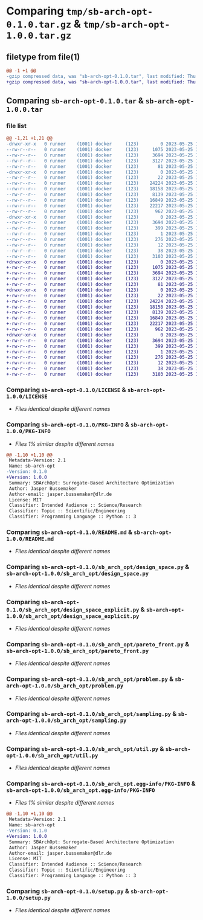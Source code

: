 # Comparing `tmp/sb-arch-opt-0.1.0.tar.gz` & `tmp/sb-arch-opt-1.0.0.tar.gz`

## filetype from file(1)

```diff
@@ -1 +1 @@
-gzip compressed data, was "sb-arch-opt-0.1.0.tar", last modified: Thu May 25 15:20:40 2023, max compression
+gzip compressed data, was "sb-arch-opt-1.0.0.tar", last modified: Thu May 25 15:27:46 2023, max compression
```

## Comparing `sb-arch-opt-0.1.0.tar` & `sb-arch-opt-1.0.0.tar`

### file list

```diff
@@ -1,21 +1,21 @@
-drwxr-xr-x   0 runner    (1001) docker     (123)        0 2023-05-25 15:20:40.335863 sb-arch-opt-0.1.0/
--rw-r--r--   0 runner    (1001) docker     (123)     1075 2023-05-25 15:20:29.000000 sb-arch-opt-0.1.0/LICENSE
--rw-r--r--   0 runner    (1001) docker     (123)     3694 2023-05-25 15:20:40.335863 sb-arch-opt-0.1.0/PKG-INFO
--rw-r--r--   0 runner    (1001) docker     (123)     3127 2023-05-25 15:20:29.000000 sb-arch-opt-0.1.0/README.md
--rw-r--r--   0 runner    (1001) docker     (123)       81 2023-05-25 15:20:29.000000 sb-arch-opt-0.1.0/pyproject.toml
-drwxr-xr-x   0 runner    (1001) docker     (123)        0 2023-05-25 15:20:40.335863 sb-arch-opt-0.1.0/sb_arch_opt/
--rw-r--r--   0 runner    (1001) docker     (123)       22 2023-05-25 15:20:29.000000 sb-arch-opt-0.1.0/sb_arch_opt/__init__.py
--rw-r--r--   0 runner    (1001) docker     (123)    24224 2023-05-25 15:20:29.000000 sb-arch-opt-0.1.0/sb_arch_opt/design_space.py
--rw-r--r--   0 runner    (1001) docker     (123)    18158 2023-05-25 15:20:29.000000 sb-arch-opt-0.1.0/sb_arch_opt/design_space_explicit.py
--rw-r--r--   0 runner    (1001) docker     (123)     8139 2023-05-25 15:20:29.000000 sb-arch-opt-0.1.0/sb_arch_opt/pareto_front.py
--rw-r--r--   0 runner    (1001) docker     (123)    16849 2023-05-25 15:20:29.000000 sb-arch-opt-0.1.0/sb_arch_opt/problem.py
--rw-r--r--   0 runner    (1001) docker     (123)    22217 2023-05-25 15:20:29.000000 sb-arch-opt-0.1.0/sb_arch_opt/sampling.py
--rw-r--r--   0 runner    (1001) docker     (123)      962 2023-05-25 15:20:29.000000 sb-arch-opt-0.1.0/sb_arch_opt/util.py
-drwxr-xr-x   0 runner    (1001) docker     (123)        0 2023-05-25 15:20:40.335863 sb-arch-opt-0.1.0/sb_arch_opt.egg-info/
--rw-r--r--   0 runner    (1001) docker     (123)     3694 2023-05-25 15:20:40.000000 sb-arch-opt-0.1.0/sb_arch_opt.egg-info/PKG-INFO
--rw-r--r--   0 runner    (1001) docker     (123)      399 2023-05-25 15:20:40.000000 sb-arch-opt-0.1.0/sb_arch_opt.egg-info/SOURCES.txt
--rw-r--r--   0 runner    (1001) docker     (123)        1 2023-05-25 15:20:40.000000 sb-arch-opt-0.1.0/sb_arch_opt.egg-info/dependency_links.txt
--rw-r--r--   0 runner    (1001) docker     (123)      276 2023-05-25 15:20:40.000000 sb-arch-opt-0.1.0/sb_arch_opt.egg-info/requires.txt
--rw-r--r--   0 runner    (1001) docker     (123)       12 2023-05-25 15:20:40.000000 sb-arch-opt-0.1.0/sb_arch_opt.egg-info/top_level.txt
--rw-r--r--   0 runner    (1001) docker     (123)       38 2023-05-25 15:20:40.335863 sb-arch-opt-0.1.0/setup.cfg
--rw-r--r--   0 runner    (1001) docker     (123)     3103 2023-05-25 15:20:29.000000 sb-arch-opt-0.1.0/setup.py
+drwxr-xr-x   0 runner    (1001) docker     (123)        0 2023-05-25 15:27:46.102867 sb-arch-opt-1.0.0/
+-rw-r--r--   0 runner    (1001) docker     (123)     1075 2023-05-25 15:27:31.000000 sb-arch-opt-1.0.0/LICENSE
+-rw-r--r--   0 runner    (1001) docker     (123)     3694 2023-05-25 15:27:46.102867 sb-arch-opt-1.0.0/PKG-INFO
+-rw-r--r--   0 runner    (1001) docker     (123)     3127 2023-05-25 15:27:31.000000 sb-arch-opt-1.0.0/README.md
+-rw-r--r--   0 runner    (1001) docker     (123)       81 2023-05-25 15:27:31.000000 sb-arch-opt-1.0.0/pyproject.toml
+drwxr-xr-x   0 runner    (1001) docker     (123)        0 2023-05-25 15:27:46.102867 sb-arch-opt-1.0.0/sb_arch_opt/
+-rw-r--r--   0 runner    (1001) docker     (123)       22 2023-05-25 15:27:31.000000 sb-arch-opt-1.0.0/sb_arch_opt/__init__.py
+-rw-r--r--   0 runner    (1001) docker     (123)    24224 2023-05-25 15:27:31.000000 sb-arch-opt-1.0.0/sb_arch_opt/design_space.py
+-rw-r--r--   0 runner    (1001) docker     (123)    18158 2023-05-25 15:27:31.000000 sb-arch-opt-1.0.0/sb_arch_opt/design_space_explicit.py
+-rw-r--r--   0 runner    (1001) docker     (123)     8139 2023-05-25 15:27:31.000000 sb-arch-opt-1.0.0/sb_arch_opt/pareto_front.py
+-rw-r--r--   0 runner    (1001) docker     (123)    16849 2023-05-25 15:27:31.000000 sb-arch-opt-1.0.0/sb_arch_opt/problem.py
+-rw-r--r--   0 runner    (1001) docker     (123)    22217 2023-05-25 15:27:32.000000 sb-arch-opt-1.0.0/sb_arch_opt/sampling.py
+-rw-r--r--   0 runner    (1001) docker     (123)      962 2023-05-25 15:27:32.000000 sb-arch-opt-1.0.0/sb_arch_opt/util.py
+drwxr-xr-x   0 runner    (1001) docker     (123)        0 2023-05-25 15:27:46.102867 sb-arch-opt-1.0.0/sb_arch_opt.egg-info/
+-rw-r--r--   0 runner    (1001) docker     (123)     3694 2023-05-25 15:27:46.000000 sb-arch-opt-1.0.0/sb_arch_opt.egg-info/PKG-INFO
+-rw-r--r--   0 runner    (1001) docker     (123)      399 2023-05-25 15:27:46.000000 sb-arch-opt-1.0.0/sb_arch_opt.egg-info/SOURCES.txt
+-rw-r--r--   0 runner    (1001) docker     (123)        1 2023-05-25 15:27:46.000000 sb-arch-opt-1.0.0/sb_arch_opt.egg-info/dependency_links.txt
+-rw-r--r--   0 runner    (1001) docker     (123)      276 2023-05-25 15:27:46.000000 sb-arch-opt-1.0.0/sb_arch_opt.egg-info/requires.txt
+-rw-r--r--   0 runner    (1001) docker     (123)       12 2023-05-25 15:27:46.000000 sb-arch-opt-1.0.0/sb_arch_opt.egg-info/top_level.txt
+-rw-r--r--   0 runner    (1001) docker     (123)       38 2023-05-25 15:27:46.102867 sb-arch-opt-1.0.0/setup.cfg
+-rw-r--r--   0 runner    (1001) docker     (123)     3103 2023-05-25 15:27:32.000000 sb-arch-opt-1.0.0/setup.py
```

### Comparing `sb-arch-opt-0.1.0/LICENSE` & `sb-arch-opt-1.0.0/LICENSE`

 * *Files identical despite different names*

### Comparing `sb-arch-opt-0.1.0/PKG-INFO` & `sb-arch-opt-1.0.0/PKG-INFO`

 * *Files 1% similar despite different names*

```diff
@@ -1,10 +1,10 @@
 Metadata-Version: 2.1
 Name: sb-arch-opt
-Version: 0.1.0
+Version: 1.0.0
 Summary: SBArchOpt: Surrogate-Based Architecture Optimization
 Author: Jasper Bussemaker
 Author-email: jasper.bussemaker@dlr.de
 License: MIT
 Classifier: Intended Audience :: Science/Research
 Classifier: Topic :: Scientific/Engineering
 Classifier: Programming Language :: Python :: 3
```

### Comparing `sb-arch-opt-0.1.0/README.md` & `sb-arch-opt-1.0.0/README.md`

 * *Files identical despite different names*

### Comparing `sb-arch-opt-0.1.0/sb_arch_opt/design_space.py` & `sb-arch-opt-1.0.0/sb_arch_opt/design_space.py`

 * *Files identical despite different names*

### Comparing `sb-arch-opt-0.1.0/sb_arch_opt/design_space_explicit.py` & `sb-arch-opt-1.0.0/sb_arch_opt/design_space_explicit.py`

 * *Files identical despite different names*

### Comparing `sb-arch-opt-0.1.0/sb_arch_opt/pareto_front.py` & `sb-arch-opt-1.0.0/sb_arch_opt/pareto_front.py`

 * *Files identical despite different names*

### Comparing `sb-arch-opt-0.1.0/sb_arch_opt/problem.py` & `sb-arch-opt-1.0.0/sb_arch_opt/problem.py`

 * *Files identical despite different names*

### Comparing `sb-arch-opt-0.1.0/sb_arch_opt/sampling.py` & `sb-arch-opt-1.0.0/sb_arch_opt/sampling.py`

 * *Files identical despite different names*

### Comparing `sb-arch-opt-0.1.0/sb_arch_opt/util.py` & `sb-arch-opt-1.0.0/sb_arch_opt/util.py`

 * *Files identical despite different names*

### Comparing `sb-arch-opt-0.1.0/sb_arch_opt.egg-info/PKG-INFO` & `sb-arch-opt-1.0.0/sb_arch_opt.egg-info/PKG-INFO`

 * *Files 1% similar despite different names*

```diff
@@ -1,10 +1,10 @@
 Metadata-Version: 2.1
 Name: sb-arch-opt
-Version: 0.1.0
+Version: 1.0.0
 Summary: SBArchOpt: Surrogate-Based Architecture Optimization
 Author: Jasper Bussemaker
 Author-email: jasper.bussemaker@dlr.de
 License: MIT
 Classifier: Intended Audience :: Science/Research
 Classifier: Topic :: Scientific/Engineering
 Classifier: Programming Language :: Python :: 3
```

### Comparing `sb-arch-opt-0.1.0/setup.py` & `sb-arch-opt-1.0.0/setup.py`

 * *Files identical despite different names*

